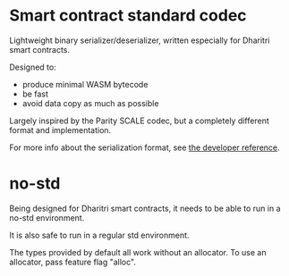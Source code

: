 # Smart contract standard codec

Lightweight binary serializer/deserializer, written especially for Dharitri smart contracts.

Designed to:
- produce minimal WASM bytecode
- be fast
- avoid data copy as much as possible

Largely inspired by the Parity SCALE codec, but a completely different format and implementation.

For more info about the serialization format, see [the developer reference](https://docs.dharitri.com/developers/developer-reference/dharitri-serialization-format/).

# no-std

Being designed for Dharitri smart contracts, it needs to be able to run in a no-std environment.

It is also safe to run in a regular std environment.

The types provided by default all work without an allocator. To use an allocator, pass feature flag "alloc".
